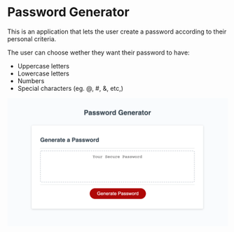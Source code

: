 # Password Generator 
This is an application that lets the user create a password according to their personal criteria. 

The user can choose wether they want their password to have:
+ Uppercase letters
+ Lowercase letters
+ Numbers
+ Special characters (eg. @, #, &, etc,)

![Generator homescreen](./assets/Password-Generator.png)